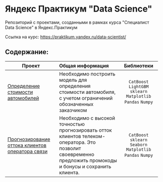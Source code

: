 # Яндекс Практикум "Data Science"
Репозиторий с проектами, созданными в рамках курса "Специалист Data Science" в Яндекс.Практикум

Ссылка на курс: https://praktikum.yandex.ru/data-scientist/

## Содержание:

| Проект        | Общая информация           | Библиотеки |
| ------------- |:-------------|:-----:|
|[Определение стоимости автомобилей](https://github.com/SergeBurnt/ya_practicum_ds/tree/main/project_telecom_customer_churn)|Необходимо построить модель для определения стоимости автомобиля, с учетом ограничений обозначенных заказчиком|`CatBoost` `LightGBM` `sklearn` `Matplotlib` `Pandas` `Numpy`|
|[Прогнозирование оттока клиентов оператора связи](https://github.com/SergeBurnt/ya_practicum_ds/tree/main/project_telecom_customer_churn)|Необходимо с высокой точностью прогнозировать отток клиентов телеком-оператора. Это позволит своевременно предложить промокоды и бонусы и сохранить клиента. |`CatBoost` `sklearn` `Seaborn` `Matplotlib` `Pandas` `Numpy`|
